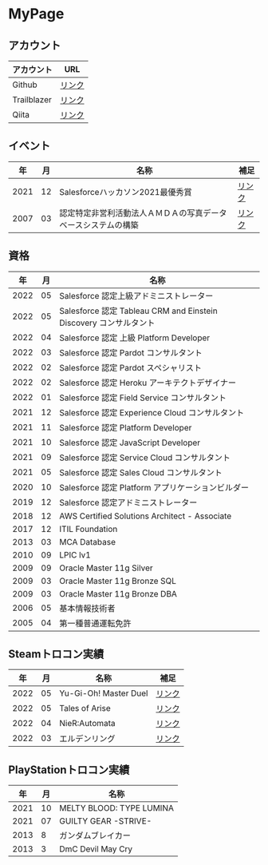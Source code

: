 # MyPage

## アカウント

|アカウント|URL|
|---|---|
|Github|[リンク](https://github.com/yfujii01)|
|Trailblazer|[リンク](https://trailblazer.me/id/yuyafujii01)|
|Qiita|[リンク](https://qiita.com/yfujii01)|

## イベント

|年|月|名称|補足|
|---|---|---|---|
|2021|12|Salesforceハッカソン2021最優秀賞|[リンク](https://developer.salesforce.com/jpblogs/2021/12/salesforce-hackathon-2021-result/)|
|2007|03|認定特定非営利活動法人ＡＭＤＡの写真データベースシステムの構築|[リンク](https://amda.or.jp/journal/?work_id=536)|

## 資格

|年|月|名称|
|---|---|---|
|2022|05|Salesforce 認定上級アドミニストレーター|
|2022|05|Salesforce 認定 Tableau CRM and Einstein Discovery コンサルタント|
|2022|04|Salesforce 認定 上級 Platform Developer|
|2022|03|Salesforce 認定 Pardot コンサルタント|
|2022|02|Salesforce 認定 Pardot スペシャリスト|
|2022|02|Salesforce 認定 Heroku アーキテクトデザイナー|
|2022|01|Salesforce 認定 Field Service コンサルタント|
|2021|12|Salesforce 認定 Experience Cloud コンサルタント|
|2021|11|Salesforce 認定 Platform Developer|
|2021|10|Salesforce 認定 JavaScript Developer|
|2021|09|Salesforce 認定 Service Cloud コンサルタント|
|2021|05|Salesforce 認定 Sales Cloud コンサルタント|
|2020|10|Salesforce 認定 Platform アプリケーションビルダー|
|2019|12|Salesforce 認定アドミニストレーター|
|2018|12|AWS Certified Solutions Architect - Associate|
|2017|12|ITIL Foundation|
|2013|03|MCA Database|
|2010|09|LPIC lv1|
|2009|09|Oracle Master 11g Silver|
|2009|03|Oracle Master 11g Bronze SQL|
|2009|03|Oracle Master 11g Bronze DBA|
|2006|05|基本情報技術者|
|2005|04|第一種普通運転免許|

## Steamトロコン実績

|年|月|名称|補足|
|---|---|---|---|
|2022|05|Yu-Gi-Oh! Master Duel|[リンク](https://steamcommunity.com/profiles/76561199241957435/stats/1449850/?tab=achievements)|
|2022|05|Tales of Arise|[リンク](https://steamcommunity.com/profiles/76561199241957435/stats/740130/?tab=achievements)|
|2022|04|NieR:Automata|[リンク](https://steamcommunity.com/profiles/76561199241957435/stats/524220/?tab=achievements)|
|2022|03|エルデンリング|[リンク](https://steamcommunity.com/profiles/76561199241957435/stats/1245620/?tab=achievements)|

## PlayStationトロコン実績

|年|月|名称|
|---|---|---|
|2021|10|MELTY BLOOD: TYPE LUMINA|
|2021|07|GUILTY GEAR -STRIVE-|
|2013|8|ガンダムブレイカー|
|2013|3|DmC Devil May Cry|
